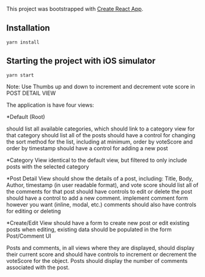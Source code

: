 This project was bootstrapped with [Create React App](https://github.com/facebookincubator/create-react-app).


## Installation

```
yarn install 
```
## Starting the project with iOS simulator

```
yarn start
```

Note: Use Thumbs up and down to increment and decrement vote score in POST DETAIL VIEW

The application is have four views:

*Default (Root)

should list all available categories, which should link to a category view for that category
should list all of the posts
should have a control for changing the sort method for the list, including at minimum, order by voteScore and order by timestamp
should have a control for adding a new post

*Category View
identical to the default view, but filtered to only include posts with the selected category

*Post Detail View
should show the details of a post, including: Title, Body, Author, timestamp (in user readable format), and vote score
should list all of the comments for that post
should have controls to edit or delete the post
should have a control to add a new comment.
implement comment form however you want (inline, modal, etc.)
comments should also have controls for editing or deleting

*Create/Edit View
should have a form to create new post or edit existing posts
when editing, existing data should be populated in the form
Post/Comment UI

Posts and comments, 
in all views where they are displayed, should display their current score and should have controls to increment or decrement the voteScore for the object. Posts should display the number of comments associated with the post.